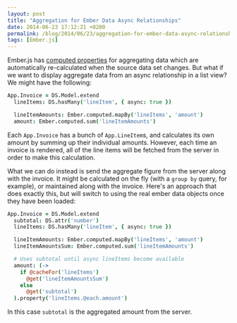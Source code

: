 ```yaml
---
layout: post
title: "Aggregation for Ember Data Async Relationships"
date: 2014-06-23 17:12:21 +0200
permalink: /blog/2014/06/23/aggregation-for-ember-data-async-relationships/
tags: [Ember.js]
---
```


Ember.js has [computed properties](http://emberjs.com/guides/object-model/computed-properties-and-aggregate-data/) for aggregating data which are automatically re-calculated when the source data set changes. But what if we want to display aggregate data from an async relationship in a list view? We might have the following:

```coffeescript
App.Invoice = DS.Model.extend
  lineItems: DS.hasMany('lineItem', { async: true })

  lineItemAmounts: Ember.computed.mapBy('lineItems', 'amount')
  amount: Ember.computed.sum('lineItemAmounts')
```

Each `App.Invoice` has a bunch of `App.LineItem`s, and calculates its own amount by summing up their individual amounts. However, each time an invoice is rendered, all of the line items will be fetched from the server in order to make this calculation.

What we can do instead is send the aggregate figure from the server along with the invoice. It might be calculated on the fly (with a `group by` query, for example), or maintained along with the invoice. Here's an approach that does exactly this, but will switch to using the real ember data objects once they have been loaded:

```coffeescript
App.Invoice = DS.Model.extend
  subtotal: DS.attr('number')
  lineItems: DS.hasMany('lineItem', { async: true })

  lineItemAmounts: Ember.computed.mapBy('lineItems', 'amount')
  lineItemAmountsSum: Ember.computed.sum('lineItemAmounts')

  # Uses subtotal until async lineItems become available
  amount: (->
    if @cacheFor('lineItems')
      @get('lineItemAmountsSum')
    else
      @get('subtotal')
  ).property('lineItems.@each.amount')
```

In this case `subtotal` is the aggregated amount from the server.
